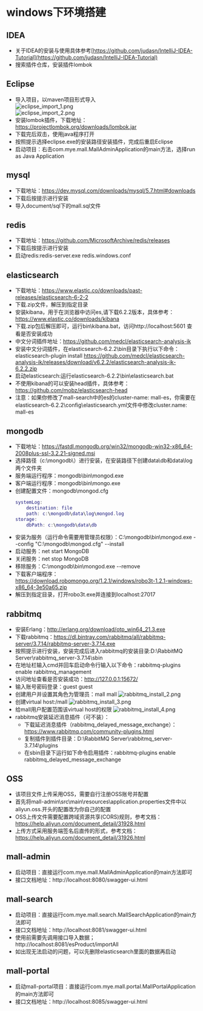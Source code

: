 # windows下环境搭建

## IDEA

- 关于IDEA的安装与使用具体参考[https://github.com/judasn/IntelliJ-IDEA-Tutorial](https://github.com/judasn/IntelliJ-IDEA-Tutorial)
- 搜索插件仓库，安装插件lombok

## Eclipse

- 导入项目，以maven项目形式导入  
    ![eclipse_import_1.png](https://github.com/macrozheng/mall/blob/master/document/resource/eclipse_import_1.png)  
    ![eclipse_import_2.png](https://github.com/macrozheng/mall/blob/master/document/resource/eclipse_import_2.png)
- 安装lombok插件，下载地址：https://projectlombok.org/downloads/lombok.jar  
- 下载完后双击，使用java程序打开
- 按照提示选择eclipse.exe的安装路径安装插件，完成后重启Eclipse
- 启动项目：右击com.mye.mall.MallAdminApplication的main方法，选择run as Java Application

## mysql

- 下载地址：https://dev.mysql.com/downloads/mysql/5.7.html#downloads
- 下载后按提示进行安装
- 导入document/sql下的mall.sql文件

## redis

- 下载地址：https://github.com/MicrosoftArchive/redis/releases
- 下载后按提示进行安装
- 启动redis:redis-server.exe redis.windows.conf

## elasticsearch

- 下载地址：https://www.elastic.co/downloads/past-releases/elasticsearch-6-2-2
- 下载.zip文件，解压到指定目录
- 安装kibana，用于在浏览器中访问es,请下载6.2.2版本，具体参考：https://www.elastic.co/downloads/kibana
- 下载.zip包后解压即可，运行bin\kibana.bat，访问http://localhost:5601 查看是否安装成功
- 中文分词插件地址：https://github.com/medcl/elasticsearch-analysis-ik
- 安装中文分词插件，在elasticsearch-6.2.2\bin目录下执行以下命令：
elasticsearch-plugin install https://github.com/medcl/elasticsearch-analysis-ik/releases/download/v6.2.2/elasticsearch-analysis-ik-6.2.2.zip
- 启动elasticsearch:运行elasticsearch-6.2.2\bin\elasticsearch.bat
- 不使用kibana的可以安装head插件，具体参考：https://github.com/mobz/elasticsearch-head
- 注意：如果你修改了mall-search中的es的cluster-name: mall-es，你需要在elasticsearch-6.2.2\config\elasticsearch.yml文件中修改cluster.name: mall-es

## mongodb

- 下载地址：https://fastdl.mongodb.org/win32/mongodb-win32-x86_64-2008plus-ssl-3.2.21-signed.msi
- 选择路径（c:\mongodb\）进行安装，在安装路径下创建data\db和data\log两个文件夹
- 服务端运行程序：mongodb\bin\mongod.exe
- 客户端运行程序：mongodb\bin\mongo.exe
- 创建配置文件：mongodb\mongod.cfg
    ``` lua
    systemLog:
        destination: file
        path: c:\mongodb\data\log\mongod.log
    storage:
        dbPath: c:\mongodb\data\db
    ```
- 安装为服务（运行命令需要用管理员权限）：C:\mongodb\bin\mongod.exe --config "C:\mongodb\mongod.cfg" --install
- 启动服务：net start MongoDB
- 关闭服务：net stop MongoDB
- 移除服务：C:\mongodb\bin\mongod.exe --remove
- 下载客户端程序：https://download.robomongo.org/1.2.1/windows/robo3t-1.2.1-windows-x86_64-3e50a65.zip
- 解压到指定目录，打开robo3t.exe并连接到localhost:27017

## rabbitmq

- 安装Erlang：http://erlang.org/download/otp_win64_21.3.exe
- 下载rabbitmq：https://dl.bintray.com/rabbitmq/all/rabbitmq-server/3.7.14/rabbitmq-server-3.7.14.exe
- 按照提示进行安装，安装完成后进入rabbitmq的安装目录:D:\RabbitMQ Server\rabbitmq_server-3.7.14\sbin
- 在地址栏输入cmd并回车启动命令行输入以下命令：rabbitmq-plugins enable rabbitmq_management
- 访问地址查看是否安装成功：http://127.0.0.1:15672/
- 输入账号密码登录：guest guest
- 创建用户并设置其角色为管理员：mall mall
    ![rabbitmq_install_2.png](https://github.com/macrozheng/mall/blob/master/document/resource/rabbitmq_install_2.png)
- 创建virtual host:/mall
    ![rabbitmq_install_3.png](https://github.com/macrozheng/mall/blob/master/document/resource/rabbitmq_install_3.png)
- 给mall用户配置范围该virtual host的权限
    ![rabbitmq_install_4.png](https://github.com/macrozheng/mall/blob/master/document/resource/rabbitmq_install_4.png)
- rabbitmq安装延迟消息插件（可不装）：
    - 下载延迟消息插件（rabbitmq_delayed_message_exchange）：https://www.rabbitmq.com/community-plugins.html
    - 复制插件到插件目录：D:\RabbitMQ Server\rabbitmq_server-3.7.14\plugins
    - 在sbin目录下运行如下命令启用插件：rabbitmq-plugins enable rabbitmq_delayed_message_exchange
    
## OSS

- 该项目文件上传采用OSS，需要自行注册OSS账号并配置
- 首先将mall-admin\src\main\resources\application.properties文件中以aliyun.oss.开头的配置改为你自己的配置
- OSS上传文件需要配置跨域资源共享(CORS)规则，参考文档：https://help.aliyun.com/document_detail/31928.html
- 上传方式采用服务端签名后直传的形式，参考文档：https://help.aliyun.com/document_detail/31926.html

## mall-admin

- 启动项目：直接运行com.mye.mall.MallAdminApplication的main方法即可
- 接口文档地址：http://localhost:8080/swagger-ui.html

## mall-search

- 启动项目：直接运行com.mye.mall.search.MallSearchApplication的main方法即可
- 接口文档地址：http://localhost:8081/swagger-ui.html
- 使用前需要先调用接口导入数据；http://localhost:8081/esProduct/importAll
- 如出现无法启动的问题，可以先删除elasticsearch里面的数据再启动

## mall-portal

- 启动mall-portal项目：直接运行com.mye.mall.portal.MallPortalApplication的main方法即可
- 接口文档地址：http://localhost:8085/swagger-ui.html
